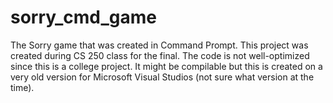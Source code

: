 # sorry_cmd_game
The Sorry game that was created in Command Prompt. This project was created during CS 250 class for the final. The code is not well-optimized since this is a college project. It might be compilable but this is created on a very old version for Microsoft Visual Studios (not sure what version at the time). <br/>
<br/>
